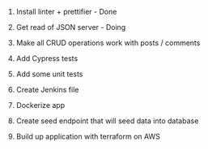 1. Install linter + prettifier - Done
2. Get read of JSON server - Doing


2. Make all CRUD operations work with posts / comments
3. Add Cypress tests
4. Add some unit tests
5. Create Jenkins file
6. Dockerize app
7. Create seed endpoint that will seed data into database
8. Build up application with terraform on AWS


